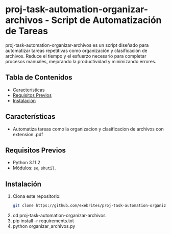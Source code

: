 <!-- # proj-task-automation-organizar-archivos
Incluye un archivo README.md bien detallado con:

    Descripción del script y su propósito.
    Requisitos previos (lenguaje, dependencias, etc.).
    Instrucciones para instalación y uso.
    Ejemplos de entrada/salida o casos de uso.

Utiliza etiquetas descriptivas como #automation o #scripts. -->
# proj-task-automation-organizar-archivos - Script de Automatización de Tareas
proj-task-automation-organizar-archivos es un script diseñado para automatizar tareas repetitivas como organización y clasificación de archivos. 
Reduce el tiempo y el esfuerzo necesario para completar procesos manuales, 
mejorando la productividad y minimizando errores.
## Tabla de Contenidos
- [Características](#características)
- [Requisitos Previos](#requisitos-previos)
- [Instalación](#instalación)
<!-- - [Uso](#uso)
- [Ejemplos](#ejemplos)
- [Contribución](#contribución)
- [Licencia](#licencia) -->
## Características
- Automatiza tareas como la organizacion y clasificacion de archivos con extension .pdf
<!-- - Compatible con sistemas [Windows/Linux/macOS].
- Registro de logs para seguimiento.
- Configurable mediante un archivo `.env`. -->
## Requisitos Previos
- Python 3.11.2
- Módulos: `so`, `shutil`.
<!-- - Sistema operativo compatible: [detalla]. -->
## Instalación
1. Clona este repositorio:
   ```bash
   git clone https://github.com/exebrites/proj-task-automation-organizar-archivos.git
2. cd proj-task-automation-organizar-archivos
3. pip install -r requirements.txt
4. python organizar_archivos.py

<!-- #### 7. **Uso**  
Explica cómo ejecutar el script, parámetros opcionales, y ejemplos.  
```markdown
## Uso
Ejecuta el script con:
```bash
python automatex.py

#### 8. **Ejemplos**  
Añade casos de uso prácticos con entradas y salidas esperadas.  
```markdown
## Ejemplos
Tarea: Descargar datos de una API y generar un informe.

Entrada: `config.yaml` con credenciales y parámetros.
Salida: Archivo `informe.pdf` en el directorio `output/`.

```bash
python automatex.py --config=config.yaml

#### 9. **Contribución**  
Invita a otros a participar en tu proyecto.  
```markdown
## Contribución
¡Las contribuciones son bienvenidas! Por favor, abre un *issue* o envía un *pull request* con tus sugerencias.
## Licencia
Este proyecto está bajo la Licencia MIT. Consulta el archivo `LICENSE` para más detalles.

 -->
